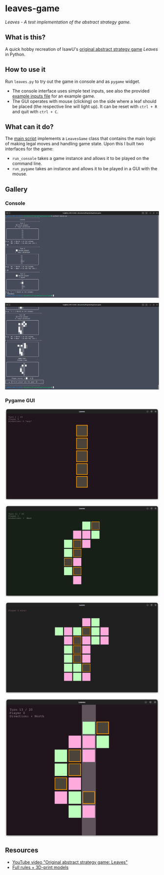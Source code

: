# leaves-game
*Leaves - A test implementation of the abstract strategy game.*

## What is this?

A quick hobby recreation of IsawU's [original abstract strategy game](#resources) *Leaves* in Python.


## How to use it

Run `leaves.py` to try out the game in console and as `pygame` widget.
- The console interface uses simple text inputs, see also the provided [example inputs file](./leaves_example_input.txt) for an example game.
- The GUI operates with mouse (clicking) on the side where a leaf should be placed (the respective line will light up). It can be reset with `ctrl + R` and quit with `ctrl + C`.


## What can it do?

The [main script](./leaves.py) implements a `LeavesGame` class that contains the main logic of making legal moves and handling game state.
Upon this I built two interfaces for the game:
- `run_console` takes a game instance and allows it to be played on the command line. 
- `run_pygame` takes an instance and allows it to be played in a GUI with the mouse.


## Gallery

### Console

![console01](Gallery/screenshot_console01.png)

![console02](Gallery/screenshot_console02.png)


### Pygame GUI

![pygame01](Gallery/screenshot_pygame01.png)

![pygame02](Gallery/screenshot_pygame02.png)

![pygame03](Gallery/screenshot_pygame03.png)

![pygame04](Gallery/screenshot_pygame04.png)


## Resources
- [YouTube video "Original abstract strategy game: Leaves"](https://www.youtube.com/watch?v=RQx2V76qQfg)
- [Full rules + 3D-print models](https://www.printables.com/model/72515-abstract-strategy-game-leaves)
